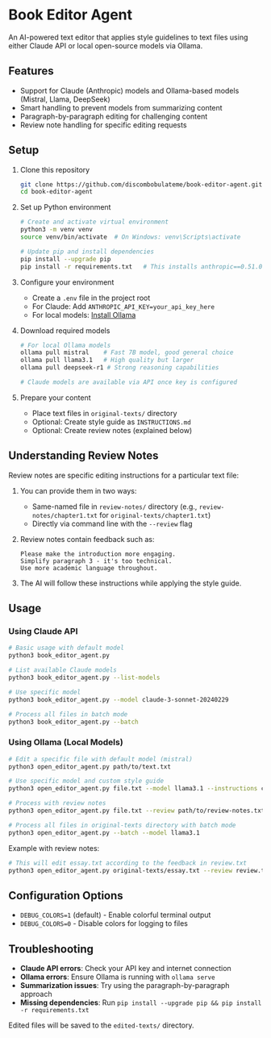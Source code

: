 # Book Editor Agent

An AI-powered text editor that applies style guidelines to text files using either Claude API or local open-source models via Ollama.

## Features

- Support for Claude (Anthropic) models and Ollama-based models (Mistral, Llama, DeepSeek)
- Smart handling to prevent models from summarizing content
- Paragraph-by-paragraph editing for challenging content
- Review note handling for specific editing requests

## Setup

1. Clone this repository
   ```bash
   git clone https://github.com/discombobulateme/book-editor-agent.git
   cd book-editor-agent
   ```

2. Set up Python environment
   ```bash
   # Create and activate virtual environment
   python3 -m venv venv
   source venv/bin/activate  # On Windows: venv\Scripts\activate
   
   # Update pip and install dependencies
   pip install --upgrade pip
   pip install -r requirements.txt   # This installs anthropic==0.51.0 (latest)
   ```

3. Configure your environment
   - Create a `.env` file in the project root
   - For Claude: Add `ANTHROPIC_API_KEY=your_api_key_here`
   - For local models: [Install Ollama](https://ollama.com/download)
   
4. Download required models
   ```bash
   # For local Ollama models
   ollama pull mistral    # Fast 7B model, good general choice
   ollama pull llama3.1   # High quality but larger
   ollama pull deepseek-r1 # Strong reasoning capabilities
   
   # Claude models are available via API once key is configured
   ```

5. Prepare your content
   - Place text files in `original-texts/` directory
   - Optional: Create style guide as `INSTRUCTIONS.md`
   - Optional: Create review notes (explained below)

## Understanding Review Notes

Review notes are specific editing instructions for a particular text file:

1. You can provide them in two ways:
   - Same-named file in `review-notes/` directory (e.g., `review-notes/chapter1.txt` for `original-texts/chapter1.txt`)
   - Directly via command line with the `--review` flag

2. Review notes contain feedback such as:
   ```
   Please make the introduction more engaging.
   Simplify paragraph 3 - it's too technical.
   Use more academic language throughout.
   ```

3. The AI will follow these instructions while applying the style guide.

## Usage

### Using Claude API

```bash
# Basic usage with default model
python3 book_editor_agent.py

# List available Claude models
python3 book_editor_agent.py --list-models

# Use specific model
python3 book_editor_agent.py --model claude-3-sonnet-20240229

# Process all files in batch mode
python3 book_editor_agent.py --batch
```

### Using Ollama (Local Models)

```bash
# Edit a specific file with default model (mistral)
python3 open_editor_agent.py path/to/text.txt

# Use specific model and custom style guide
python3 open_editor_agent.py file.txt --model llama3.1 --instructions custom_style.md

# Process with review notes
python3 open_editor_agent.py file.txt --review path/to/review-notes.txt

# Process all files in original-texts directory with batch mode
python3 open_editor_agent.py --batch --model llama3.1
```

Example with review notes:
```bash
# This will edit essay.txt according to the feedback in review.txt
python3 open_editor_agent.py original-texts/essay.txt --review review.txt --model mistral
```

## Configuration Options

- `DEBUG_COLORS=1` (default) - Enable colorful terminal output
- `DEBUG_COLORS=0` - Disable colors for logging to files

## Troubleshooting

- **Claude API errors**: Check your API key and internet connection
- **Ollama errors**: Ensure Ollama is running with `ollama serve`
- **Summarization issues**: Try using the paragraph-by-paragraph approach
- **Missing dependencies**: Run `pip install --upgrade pip && pip install -r requirements.txt`

Edited files will be saved to the `edited-texts/` directory.